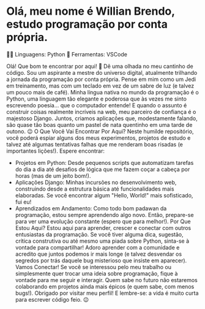 <h1 align="rigth">Olá, meu nome é Willian Brendo, estudo programação por conta própria.</h1>
🧑‍💻 Linguagens: Python 
💼 Ferramentas: VSCode

Olá! Que bom te encontrar por aqui! 👋
Dê uma olhada no meu cantinho de código. Sou um aspirante a mestre do universo digital, atualmente trilhando a jornada da programação por conta própria. Pense em mim como um Jedi em treinamento, mas com um teclado em vez de um sabre de luz (e talvez um pouco mais de café).
Minha língua nativa no mundo da programação é o Python, uma linguagem tão elegante e poderosa que às vezes me sinto escrevendo poesia... que o computador entende! E quando o assunto é construir coisas realmente incríveis na web, meu parceiro de confiança é o majestoso Django. Juntos, criamos aplicações que, modestamente falando, são quase tão boas quanto um pastel de nata quentinho em uma tarde de outono. 😉
O Que Você Vai Encontrar Por Aqui?
Neste humilde repositório, você poderá espiar alguns dos meus experimentos, projetos de estudo e talvez até algumas tentativas falhas que me renderam boas risadas (e importantes lições!). Espere encontrar:
 * Projetos em Python: Desde pequenos scripts que automatizam tarefas do dia a dia até desafios de lógica que me fazem coçar a cabeça por horas (mas de um jeito bom!).
 * Aplicações Django: Minhas incursões no desenvolvimento web, construindo desde a estrutura básica até funcionalidades mais elaboradas. Se você encontrar algum "Hello, World!" mais sofisticado, fui eu!
 * Aprendizados em Andamento: Como todo bom padawan da programação, estou sempre aprendendo algo novo. Então, prepare-se para ver uma evolução constante (espero que para melhor!).
Por Que Estou Aqui?
Estou aqui para aprender, crescer e conectar com outros entusiastas da programação. Se você tiver alguma dica, sugestão, crítica construtiva ou até mesmo uma piada sobre Python, sinta-se à vontade para compartilhar! Adoro aprender com a comunidade e acredito que juntos podemos ir mais longe (e talvez desvendar os segredos por trás daquele bug misterioso que insiste em aparecer).
Vamos Conectar!
Se você se interessou pelo meu trabalho ou simplesmente quer trocar uma ideia sobre programação, fique à vontade para me seguir e interagir. Quem sabe no futuro não estaremos colaborando em projetos ainda mais épicos (e quem sabe, com menos bugs!).
Obrigado por visitar meu perfil! E lembre-se: a vida é muito curta para escrever código feio. 😉
